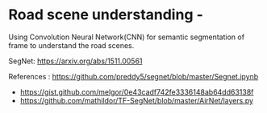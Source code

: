 # Road scene understanding -
Using Convolution Neural Network(CNN) for semantic segmentation of frame to understand
 the road scenes. 

SegNet: https://arxiv.org/abs/1511.00561

References
:
https://github.com/preddy5/segnet/blob/master/Segnet.ipynb
 - https://gist.github.com/melgor/0e43cadf742fe3336148ab64dd63138f
 - https://github.com/mathildor/TF-SegNet/blob/master/AirNet/layers.py
